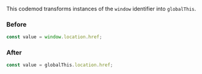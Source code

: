 This codemod transforms instances of the `window` identifier into `globalThis`. 

### Before

```ts
const value = window.location.href;
```

### After

```ts
const value = globalThis.location.href;
```

